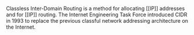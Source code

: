 Classless Inter-Domain Routing is a method for allocating [[IP]] addresses and for [[IP]] routing. The Internet Engineering Task Force introduced CIDR in 1993 to replace the previous classful network addressing architecture on the Internet.